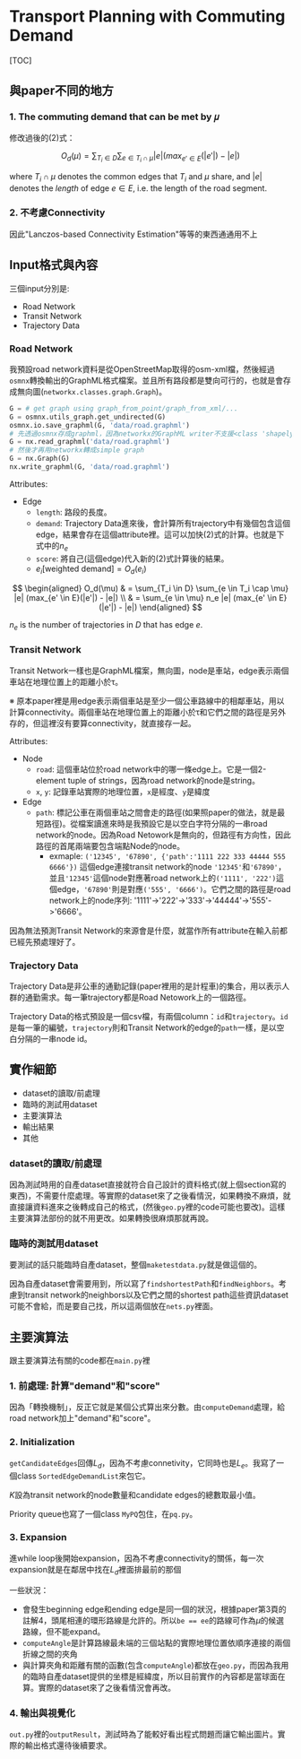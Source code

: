 # Transport Planning with Commuting Demand

[TOC]

## 與paper不同的地方

### 1. The commuting demand that can be met by 𝜇

修改過後的(2)式：

$$ O_d(\mu) = \sum_{T_i \in D} \sum_{e \in T_i \cap \mu} |e| (max_{e' \in E}(|e'|) - |e|) 
$$

where $T_i \cap \mu$ denotes the common edges that $T_i$ and $\mu$ share, and $|e|$ denotes the *length* of edge $e \in E$, i.e. the length of the road segment.

### 2. 不考慮Connectivity

因此"Lanczos-based Connectivity Estimation"等等的東西通通用不上

## Input格式與內容

三個input分別是:
- Road Network
- Transit Network
- Trajectory Data

### Road Network

我預設road network資料是從OpenStreetMap取得的osm-xml檔，然後經過`osmnx`轉換輸出的GraphML格式檔案。並且所有路段都是雙向可行的，也就是會存成無向圖(`networkx.classes.graph.Graph`)。

``` python
G = # get graph using graph_from_point/graph_from_xml/...
G = osmnx.utils_graph.get_undirected(G)
osmnx.io.save_graphml(G, 'data/road.graphml')
# 先透過osmnx存成graphml，因為networkx的GraphML writer不支援<class 'shapely.geometry.linestring.LineString'>
G = nx.read_graphml('data/road.graphml')
# 然後才再用networkx轉成simple graph
G = nx.Graph(G)
nx.write_graphml(G, 'data/road.graphml')
```

Attributes:
- Edge
  - `length`: 路段的長度。
  - `demand`: Trajectory Data進來後，會計算所有trajectory中有幾個包含這個edge，結果會存在這個attribute裡。這可以加快(2)式的計算。也就是下式中的$n_e$
  - `score`: 將自己(這個edge)代入新的(2)式計算後的結果。
  - $e_i[\text{weighted demand}] = O_d(e_i)$

$$ \begin{aligned}
    O_d(\mu) & = \sum_{T_i \in D} \sum_{e \in T_i \cap \mu} |e| (max_{e' \in E}(|e'|) - |e|) \\
    & = \sum_{e \in \mu} n_e |e| (max_{e' \in E}(|e'|) - |e|) 
\end{aligned}
$$

$n_e$ is the number of trajectories in $D$ that has edge $e$.

### Transit Network

Transit Network一樣也是GraphML檔案，無向圖，node是車站，edge表示兩個車站在地理位置上的距離小於τ。

※ 原本paper裡是用edge表示兩個車站是至少一個公車路線中的相鄰車站，用以計算connectivity。兩個車站在地理位置上的距離小於τ和它們之間的路徑是另外存的，但這裡沒有要算connectivity，就直接存一起。

Attributes:
- Node
  - `road`: 這個車站位於road network中的哪一條edge上。它是一個2-element tuple of strings，因為road network的node是string。
  - `x`, `y`: 記錄車站實際的地理位置，`x`是經度、`y`是緯度
- Edge
  - `path`: 標記公車在兩個車站之間會走的路徑(如果照paper的做法，就是最短路徑)。從檔案讀進來時是我預設它是以空白字符分隔的一串road network的node。因為Road Netowork是無向的，但路徑有方向性，因此路徑的首尾兩端要包含端點Node的node。
      - exmaple: `('12345', '67890', {'path':'1111 222 333 44444 555 6666'})` 這個edge連接transit network的node `'12345'`和`'67890'`，並且`'12345'`這個node對應著road network上的`('1111', '222')`這個edge，`'67890'`則是對應`('555', '6666')`。它們之間的路徑是road network上的node序列: '1111'->'222'->'333'->'44444'->'555'->'6666'。

因為無法預測Transit Network的來源會是什麼，就當作所有attribute在輸入前都已經先預處理好了。

### Trajectory Data

Trajectory Data是非公車的通勤記錄(paper裡用的是計程車)的集合，用以表示人群的通勤需求。每一筆trajectory都是Road Netowork上的一個路徑。

Trajectory Data的格式預設是一個csv檔，有兩個column：`id`和`trajectory`。`id`是每一筆的編號，`trajectory`則和Transit Network的edge的`path`一樣，是以空白分隔的一串node id。

## 實作細節

- dataset的讀取/前處理
- 臨時的測試用dataset
- 主要演算法
- 輸出結果
- 其他

### dataset的讀取/前處理

因為測試時用的自產dataset直接就符合自己設計的資料格式(就上個section寫的東西)，不需要什麼處理。等實際的dataset來了之後看情況，如果轉換不麻煩，就直接讓資料進來之後轉成自己的格式，(然後`geo.py`裡的code可能也要改)。這樣主要演算法部份的就不用更改。如果轉換很麻煩那就再說。

### 臨時的測試用dataset

要測試的話只能臨時自產dataset，整個`maketestdata.py`就是做這個的。

因為自產dataset會需要用到，所以寫了`findshortestPath`和`findNeighbors`。考慮到transit network的neighbors以及它們之間的shortest path這些資訊dataset可能不會給，而是要自己找，所以這兩個放在`nets.py`裡面。


## 主要演算法

跟主要演算法有關的code都在`main.py`裡

### 1. 前處理: 計算"demand"和"score"

因為「轉換機制」，反正它就是某個公式算出來分數。由`computeDemand`處理，給road network加上"demand"和"score"。

### 2. Initialization

`getCandidateEdges`回傳$L_d$，因為不考慮connetivity，它同時也是$L_e$。我寫了一個class `SortedEdgeDemandList`來包它。

$K$設為transit network的node數量和candidate edges的總數取最小值。

Priority queue也寫了一個class `MyPQ`包住，在`pq.py`。

### 3. Expansion

進while loop後開始expansion，因為不考慮connectivity的關係，每一次expansion就是在鄰居中找在$L_d$裡面排最前的那個

一些狀況：
- 會發生beginning edge和ending edge是同一個的狀況，根據paper第3頁的註解4，頭尾相連的環形路線是允許的。所以`be == ee`的路線可作為$\mu$的候選路線，但不能expand。
- `computeAngle`是計算路線最未端的三個站點的實際地理位置依順序連接的兩個折線之間的夾角
- 與計算夾角和距離有關的函數(包含`computeAngle`)都放在`geo.py`，而因為我用的臨時自產dataset提供的坐標是經緯度，所以目前實作的內容都是當球面在算。實際的dataset來了之後看情況會再改。

### 4. 輸出與視覺化

`out.py`裡的`outputResult`，測試時為了能較好看出程式問題而讓它輸出圖片。實際的輸出格式還待後續要求。
